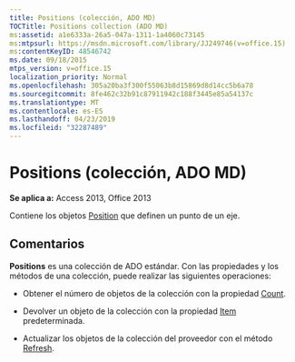```yaml
---
title: Positions (colección, ADO MD)
TOCTitle: Positions collection (ADO MD)
ms:assetid: a1e6333a-26a5-047a-1311-1a4060c73145
ms:mtpsurl: https://msdn.microsoft.com/library/JJ249746(v=office.15)
ms:contentKeyID: 48546742
ms.date: 09/18/2015
mtps_version: v=office.15
localization_priority: Normal
ms.openlocfilehash: 305a20ba3f300f55063b8d15869d8d14cc5b6a78
ms.sourcegitcommit: 8fe462c32b91c87911942c188f3445e85a54137c
ms.translationtype: MT
ms.contentlocale: es-ES
ms.lasthandoff: 04/23/2019
ms.locfileid: "32287489"
---
```

# <a name="positions-collection-ado-md"></a>Positions (colección, ADO MD)


**Se aplica a:** Access 2013, Office 2013

Contiene los objetos [Position](position-object-ado-md.md) que definen un punto de un eje.

## <a name="remarks"></a>Comentarios

**Positions** es una colección de ADO estándar. Con las propiedades y los métodos de una colección, puede realizar las siguientes operaciones:

  - Obtener el número de objetos de la colección con la propiedad [Count](count-property-ado.md).

  - Devolver un objeto de la colección con la propiedad [Item](item-property-ado.md) predeterminada.

  - Actualizar los objetos de la colección del proveedor con el método [Refresh](refresh-method-ado.md).

